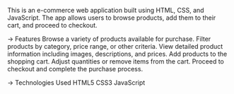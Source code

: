 This is an e-commerce web application built using HTML, CSS, and JavaScript. 
The app allows users to browse products, add them to their cart, and proceed to checkout.

-> Features
Browse a variety of products available for purchase.
Filter products by category, price range, or other criteria.
View detailed product information including images, descriptions, and prices.
Add products to the shopping cart.
Adjust quantities or remove items from the cart.
Proceed to checkout and complete the purchase process.

-> Technologies Used
HTML5
CSS3
JavaScript
